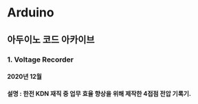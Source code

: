 # Arduino

## 아두이노 코드 아카이브

### 1. Voltage Recorder
#### 2020년 12월
#### 설명 : 한전 KDN 재직 중 업무 효율 향상을 위해 제작한 4접점 전압 기록기.
